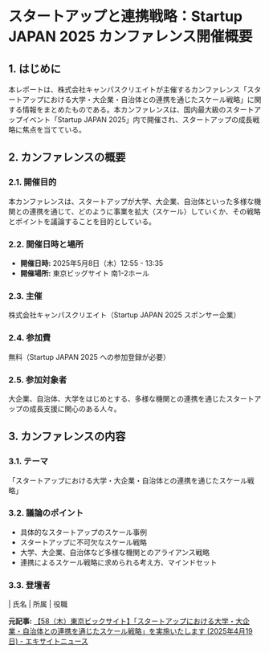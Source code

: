 # スタートアップと連携戦略：Startup JAPAN 2025 カンファレンス開催概要

## 1. はじめに

本レポートは、株式会社キャンパスクリエイトが主催するカンファレンス「スタートアップにおける大学・大企業・自治体との連携を通じたスケール戦略」に関する情報をまとめたものである。本カンファレンスは、国内最大級のスタートアップイベント「Startup JAPAN 2025」内で開催され、スタートアップの成長戦略に焦点を当てている。

## 2. カンファレンスの概要

### 2.1. 開催目的

本カンファレンスは、スタートアップが大学、大企業、自治体といった多様な機関との連携を通じて、どのように事業を拡大（スケール）していくか、その戦略とポイントを議論することを目的としている。

### 2.2. 開催日時と場所

* **開催日時:** 2025年5月8日（木）12:55 - 13:35
* **開催場所:** 東京ビッグサイト 南1-2ホール

### 2.3. 主催

株式会社キャンパスクリエイト（Startup JAPAN 2025 スポンサー企業）

### 2.4. 参加費

無料（Startup JAPAN 2025 への参加登録が必要）

### 2.5. 参加対象者

大企業、自治体、大学をはじめとする、多様な機関との連携を通じたスタートアップの成長支援に関心のある人々。

## 3. カンファレンスの内容

### 3.1. テーマ

「スタートアップにおける大学・大企業・自治体との連携を通じたスケール戦略」

### 3.2. 議論のポイント

* 具体的なスタートアップのスケール事例
* スタートアップに不可欠なスケール戦略
* 大学、大企業、自治体など多様な機関とのアライアンス戦略
* 連携によるスケール戦略に求められる考え方、マインドセット

### 3.3. 登壇者

| 氏名 | 所属 | 役職 

**元記事:** [【58（木）東京ビックサイト】「スタートアップにおける大学・大企業・自治体との連携を通じたスケール戦略」を実施いたします (2025年4月19日) - エキサイトニュース](https://www.excite.co.jp/news/article/Prtimes_2025-04-19-31052-290/)